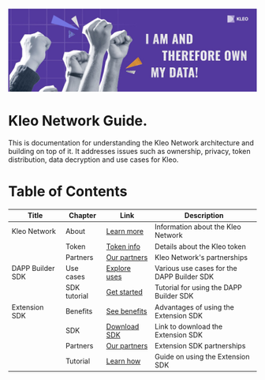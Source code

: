 ![](/images/her.jpeg)

# Kleo Network Guide. 
This is documentation for understanding the Kleo Network architecture and building on top of it. It addresses issues such as ownership, privacy, token distribution, data decryption and use cases for Kleo. 

# Table of Contents
| Title | Chapter | Link | Description |
|--------|-----------|------|-------------|
| Kleo Network | About | [Learn more](https://docs.kleo.network/kleo/about) | Information about the Kleo Network |
| | Token | [Token info](https://kleo.network/kleo/token) | Details about the Kleo token |
| | Partners | [Our partners](https://kleo.network/kleo/partners) | Kleo Network's partnerships |
| DAPP Builder SDK | Use cases | [Explore uses](https://kleo.network/dapp/usecases) | Various use cases for the DAPP Builder SDK |
| | SDK tutorial | [Get started](https://kleo.network/dapp/tutorial) | Tutorial for using the DAPP Builder SDK |
| Extension SDK | Benefits | [See benefits](https://docs.kleo.network/ext/benefits) | Advantages of using the Extension SDK |
| | SDK | [Download SDK](https://docs.kleo.network/ext/sdk) | Link to download the Extension SDK |
| | Partners | [Our partners](https://docs.kleo.network/ext/partners) | Extension SDK partnerships |
| | Tutorial | [Learn how](https://docs.kleo.network/ext/tutorial) | Guide on using the Extension SDK |